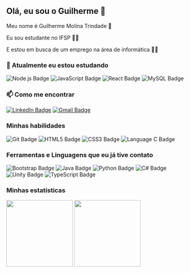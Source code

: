 
<!--
**Molina0127/Molina0127** is a ✨ _special_ ✨ repository because its `README.md` (this file) appears on your GitHub profile.

Here are some ideas to get you started:

- 🔭 I’m currently working on ...
- 🌱 I’m currently learning ...
- 👯 I’m looking to collaborate on ...
- 🤔 I’m looking for help with ...
- 💬 Ask me about ...
- 📫 How to reach me: ...
- 😄 Pronouns: ...
- ⚡ Fun fact: ...
-->

## Olá, eu sou o Guilherme 👋

Meu nome é Guilherme Molina Trindade 🧑

Eu sou estudante no IFSP 👨‍🎓 

E estou em busca de um emprego na área de informática 🧑‍💼

### 🌱 Atualmente eu estou estudando 

![Node.js Badge](https://img.shields.io/badge/Node.js-20232A?style=flat&logo=node.js&logoColor=43853D)
![JavaScript Badge](https://img.shields.io/badge/JavaScript-323330?style=flat&logo=javascript&logoColor=F7DF1E)
![React Badge](https://img.shields.io/badge/React-20232A?style=flat&logo=react&logoColor=61DAFB)
![MySQL Badge](https://img.shields.io/badge/MySQL-00000F?style=flat&logo=mysql&logoColor=white)

### 📫 Como me encontrar

[![LinkedIn Badge](https://img.shields.io/badge/LinkedIn-20232A?style=flat&logo=linkedin&logoColor=0077B5
)](https://www.linkedin.com/in/guilherme-molina-trindade/)
[![Gmail Badge](https://img.shields.io/badge/Gmail-20232A?style=flat&logo=gmail&logoColor=D14836
)](mailto:guimoltri@gmail.com)

### Minhas habilidades

![Git Badge](https://img.shields.io/badge/Git-20232A.svg?style=flat&logo=git&logoColor=%23F05033)
![HTML5 Badge](https://img.shields.io/badge/HTML5-20232A?style=flat&logo=html5&logoColor=E34F26)
![CSS3 Badge](https://img.shields.io/badge/CSS3-20232A?style=flat&logo=css3&logoColor=1572B6)
![Language C Badge](https://img.shields.io/badge/C-20232A?style=flat&logo=c&logoColor=00599C)

### Ferramentas e Linguagens que eu já tive contato

![Bootstrap Badge](https://img.shields.io/badge/Bootstrap-20232A?style=flat&logo=bootstrap&logoColor=563D7C)
![Java Badge](https://img.shields.io/badge/Java-20232A?style=flat&logo=java&logoColor=ED8B00)
![Python Badge](https://img.shields.io/badge/Python-20232A?style=flat&logo=python&logoColor=235980)
![C# Badge](https://img.shields.io/badge/C%23-20232A?style=flat&logo=c-sharp&logoColor=239120)
![Unity Badge](https://img.shields.io/badge/Unity-100000?style=flat&logo=unity&logoColor=white)
![TypeScript Badge](https://img.shields.io/badge/TypeScript-20232A?style=flat&logo=typescript&logoColor=007ACC)

### Minhas estatísticas

  <div>
    <img align="center" height="175" src="https://github-readme-stats.vercel.app/api?username=Molina0127&show_icons=true&include_all_commits=true&count_private=true&theme=dark">
    <img align="center" height="175" src="https://github-readme-stats.vercel.app/api/top-langs/?username=Molina0127&theme=dark&layout=compact">
  </div>

<br>







